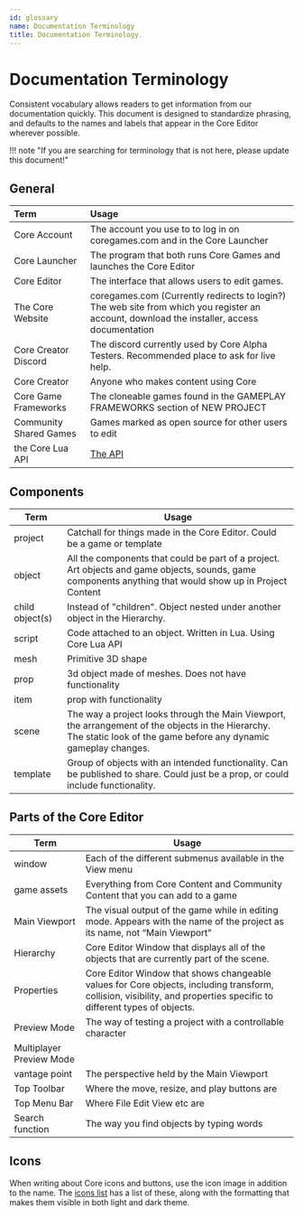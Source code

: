 ```yaml
---
id: glossary
name: Documentation Terminology
title: Documentation Terminology.
---
```

# Documentation Terminology

Consistent vocabulary allows readers to get information from our documentation quickly. This document is designed to standardize phrasing, and defaults to the names and labels that appear in the Core Editor wherever possible.

!!! note "If you are searching for terminology that is not here, please update this document!"

## General

| Term | Usage|
| :--- | :--- |
|  Core Account | The account you use to to log in on coregames.com and in the Core Launcher |
|  Core Launcher | The program that both runs Core Games and launches the Core Editor |
|  Core Editor | The interface that allows users to edit games. |
|  The Core Website | coregames.com (Currently redirects to login?) The web site from which you register an account, download the installer, access documentation |
|  Core Creator Discord | The discord currently used by Core Alpha Testers. Recommended place to ask for live help. |
|  Core Creator | Anyone who makes content using Core |
|  Core Game Frameworks | The cloneable games found in the GAMEPLAY FRAMEWORKS section of NEW PROJECT |
|  Community Shared Games | Games marked as open source for other users to edit |
|  the Core Lua API | [The API](core_api.md) |

## Components

| Term | Usage|
| --- | --- |
|  project | Catchall for things made in the Core Editor. Could be a game or template |
|  object | All the components that could be part of a project. Art objects and game objects, sounds, game components anything that would show up in Project Content |
|  child object(s) | Instead of "children". Object nested under another object in the Hierarchy.|
|  script | Code attached to an object. Written in Lua. Using Core Lua API |
|  mesh | Primitive 3D shape |
|  prop | 3d object made of meshes. Does not have functionality |
|  item | prop with functionality |
|  scene | The way a project looks through the Main Viewport, the arrangement of the objects in the Hierarchy. The static look of the game before any dynamic gameplay changes. |
|  template | Group of objects with an intended functionality. Can be published to share. Could just be a prop, or could include functionality. |

## Parts of the Core Editor

| Term | Usage|
| --- | --- |
|  window | Each of the different submenus available in the View menu |
|  game assets | Everything from Core Content and Community Content that you can add to a game |
|  Main Viewport | The visual output of the game while in editing mode. Appears with the name of the project as its name, not “Main Viewport” |
|  Hierarchy | Core Editor Window that displays all of the objects that are currently part of the scene. |
|  Properties | Core Editor Window that shows changeable values for Core objects, including transform, collision, visibility, and properties specific to different types of objects. |
|  Preview Mode | The way of testing a project with a controllable character |
|  Multiplayer Preview Mode |  |
|  vantage point | The perspective held by the Main Viewport |
|  Top Toolbar | Where the move, resize, and play buttons are |
|  Top Menu Bar | Where File Edit View etc are |
|  Search function | The way you find objects by typing words |

## Icons

When writing about Core icons and buttons, use the icon image in addition to the name. The [icons list](icons.md) has a list of these, along with the formatting that makes them visible in both light and dark theme.
